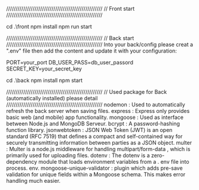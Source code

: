 ///////////////////////////////////////////////////
// Front start
///////////////////////////////////////////////////

cd .\front
npm install
npm run start

///////////////////////////////////////////////////
// Back start
///////////////////////////////////////////////////
Into your back/config please creat a ".env" file
then add the content and update it with your configuration:

PORT=your_port
DB_USER_PASS=db_user_passord
SECRET_KEY=your_secret_key

cd .\back
npm install
npm start

///////////////////////////////////////////////////
// Used package for Back (automatically installed) please detail
///////////////////////////////////////////////////
nodemon : Used to automatically refresh the back server when saving files.
express : Express only provides basic web (and mobile) app functionality.
mongoose : Used as interface between Node.js and MongoDB Serveur.
bcrypt : A password-hashing function library.
jsonwebtoken : JSON Web Token (JWT) is an open standard (RFC 7519) that defines a compact and self-contained way for securely transmitting information between parties as a JSON object.
multer : Multer is a node.js middleware for handling multipart/form-data , which is primarily used for uploading files.
dotenv : The dotenv is a zero-dependency module that loads environment variables from a . env file into process. env.
mongoose-unique-validator : plugin which adds pre-save validation for unique fields within a Mongoose schema. This makes error handling much easier.

